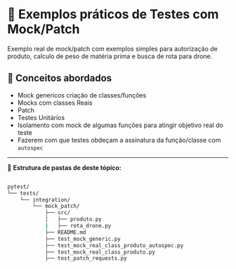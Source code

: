 # 🧪 Exemplos práticos de Testes com Mock/Patch

Exemplo real de mock/patch com exemplos simples para autorização de produto, calculo de peso de matéria prima e busca de rota para drone.

## 📘 Conceitos abordados

- Mock genericos criação de classes/funções
- Mocks com classes Reais
- Patch
- Testes Unitários
- Isolamento com mock de algumas funções para atingir objetivo real do teste
- Fazerem com que testes obdeçam a assinatura da função/classe com `autospec`

---

📂 **Estrutura de pastas de deste tópico:**

```sh

pytest/
└── tests/
    └── integration/
        └── mock_patch/
            ├── src/
            │   ├── produto.py
            |   ├── rota_drone.py
            ├── README.md
            ├── test_mock_generic.py
            ├── test_mock_real_class_produto_autospec.py
            ├── test_mock_real_class_produto.py
            ├── test_patch_requests.py

```